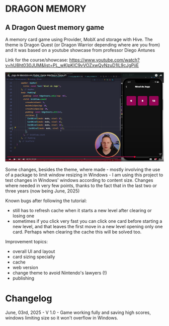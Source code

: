 # DRAGON MEMORY
## A Dragon Quest memory game
A memory card game using Provider, MobX and storage with Hive. The theme is Dragon Quest (or Dragon Warrior depending where are you from) and it was based on a youtube showcase from professor Diego Antunes

Link for the course/showcase: https://www.youtube.com/watch?v=hU8ht030JUM&list=PL_wKlpKIC9vVOZxwQyNzuD1lL9cJgPiiE

[![Prof Diego Antunes - Jogo da Memória em Flutter](assets\other\readme.png)](https://www.youtube.com/watch?v=hU8ht030JUM&list=PL_wKlpKIC9vVOZxwQyNzuD1lL9cJgPiiE)

Some changes, besides the theme, where made - mostly involving the use of a package to limit window resizing in Windows - I am using this project to test changes in Windows' windows according to content size.
Changes where needed in very few points, thanks to the fact that in the last two or three years (now being June, 2025)


Known bugs after following the tutorial: 
- still has to refresh cache when it starts a new level after clearing or losing one
- sometimes if you click very fast you can click one card before starting a new level, and that leaves the first move in a new level opening only one card. Perhaps when clearing the cache this will be solved too.

Improvement topics:
- overall UI and layout
- card sizing specially
- cache
- web version
- change theme to avoid Nintendo's lawyers (!) 
- publishing

# Changelog
June, 03rd, 2025 - V 1.0 - Game working fully and saving high scores, windows limiting size so it won't overflow in Windows.    
